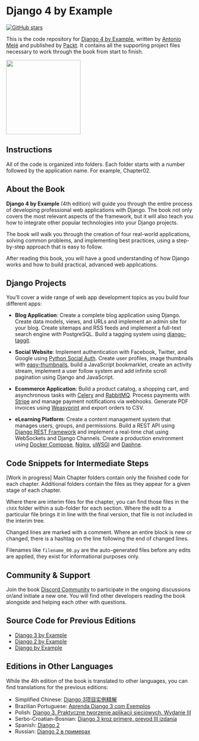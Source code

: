 # Django 4 by Example

[![GitHub stars](https://img.shields.io/github/stars/PacktPublishing/Django-4-by-example)](https://github.com/PacktPublishing/Django-4-by-example/stargazers)

This is the code repository for [Django 4 by Example](https://djangobyexample.com/), written by [Antonio Melé](https://antoniomele.es/) and published by [Packt](https://www.packtpub.com/product/django-4-by-example/9781801813051). It contains all the supporting project files necessary to work through the book from start to finish.

[<img src="https://djangobyexample.com/static/v4/img/django_by_example_4_cover.png" style="width:200px;">](https://djangobyexample.com/)

## Instructions
All of the code is organized into folders. Each folder starts with a number followed by the application name. For example, Chapter02.


## About the Book

**Django 4 by Example** (4th edition) will guide you through the entire process of developing professional web applications with Django. The book not only covers the most relevant aspects of the framework, but it will also teach you how to integrate other popular technologies into your Django projects.

The book will walk you through the creation of four real-world applications, solving common problems, and implementing best practices, using a step-by-step approach that is easy to follow.

After reading this book, you will have a good understanding of how Django works and how to build practical, advanced web applications.

## Django Projects

You’ll cover a wide range of web app development topics as you build four different apps:

- **Blog Application**: Create a complete blog application using Django. Create data models, views, and URLs and implement an admin site for your blog. Create sitemaps and RSS feeds and implement a full-text search engine with PostgreSQL. Build a tagging system using [django-taggit](https://github.com/jazzband/django-taggit).

- **Social Website**: Implement authentication with Facebook, Twitter, and Google using [Python Social Auth](https://github.com/python-social-auth/social-app-django). Create user profiles, image thumbnails with [easy-thumbnails](https://github.com/SmileyChris/easy-thumbnails), build a JavaScript bookmarklet, create an activity stream, implement a user follow system and add infinite scroll pagination using Django and JavaScript.

- **Ecommerce Application**: Build a product catalog, a shopping cart, and asynchronous tasks with [Celery](https://docs.celeryq.dev/) and [RabbitMQ](https://www.rabbitmq.com/). Process payments with [Stripe](https://stripe.com/) and manage payment notifications via webhooks. Generate PDF invoices using [Weasyprint](https://weasyprint.org/) and export orders to CSV.

- **eLearning Platform**: Create a content management system that manages users, groups, and permissions. Build a REST API using [Django REST Framework](https://www.django-rest-framework.org/) and implement a real-time chat using WebSockets and Django Channels. Create a production environment using [Docker Compose](https://docs.docker.com/compose/), [Nginx](https://www.nginx.com/), [uWSGI](https://uwsgi-docs.readthedocs.io/en/latest/) and [Daphne](https://github.com/django/daphne).

## Code Snippets for Intermediate Steps
[Work in progress] Main Chapter folders contain only the finished code for each chapter. Additional folders contain the files as they appear for a
given stage of each chapter.

Where there are interim files for the chapter, you can find those files in the `chXX` folder within a sub-folder for each section. Where the edit to a particular file brings it in line with the final version, that file is not included in the interim tree.

Changed lines are marked with a comment. Where an entire block is new or changed, there is a hashtag on the line following the end of changed lines.

Filenames like `filename_00.py` are the auto-generated files before any edits are applied, they exist for informational purposes only.

## Community & Support

Join the book [Discord Community](https://discord.gg/PQ7UYX9VTx) to participate in the ongoing discussions or/and initiate a new one. You will find other developers reading the book alongside and helping each other with questions.

## Source Code for Previous Editions
- [Django 3 by Example](https://github.com/PacktPublishing/Django-3-by-Example)
- [Django 2 by Example](https://github.com/PacktPublishing/Django-2-by-Example)
- [Django by Example](https://github.com/PacktPublishing/Django-by-Example)

## Editions in Other Languages
While the 4th edition of the book is translated to other languages, you can find translations for the previous editions:
- Simplified Chinese: [Django 3项目实例精解](http://www.tup.tsinghua.edu.cn/wap/tsxqy.aspx?id=08886201)
- Brazilian Portuguese: [Aprenda Django 3 com Exemplos](https://novatec.com.br/livros/aprenda-django3-com-exemplos/)
- Polish: [Django 3. Praktyczne tworzenie aplikacji sieciowych. Wydanie III](https://helion.pl/ksiazki/django-3-praktyczne-tworzenie-aplikacji-sieciowych-wydanie-iii-antonio-mel,dj3pt3.htm#format/d)
- Serbo-Croatian-Bosnian: [Django 3 kroz primere, prevod III izdanja](https://knjige.kombib.rs/django-3-kroz-primere-prevod-iii-izdanja)
- Spanish: [Django 2](https://www.amazon.es/Django-2-Antonio-Mel%C3%A9/dp/8426727484)
- Russian: [Django 2 в примерах](https://dmkpress.com/catalog/computer/programming/python/978-5-97060-746-6/)
